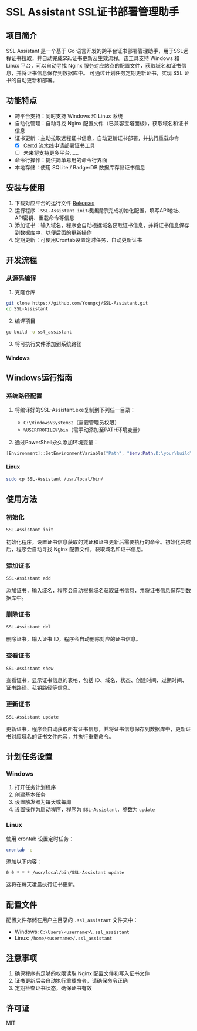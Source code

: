 # SSL Assistant SSL证书部署管理助手

## 项目简介

SSL Assistant 是一个基于 Go 语言开发的跨平台证书部署管理助手，用于SSL远程证书拉取，并自动完成SSL证书更新及生效流程。该工具支持
Windows 和 Linux 平台，可以自动寻找 Nginx 服务对应站点的配置文件，获取域名和证书信息，并将证书信息保存到数据库中。
可通过计划任务定期更新证书，实现 SSL 证书的自动更新和部署。

## 功能特点

- 跨平台支持：同时支持 Windows 和 Linux 系统
- 自动化管理：自动寻找 Nginx 配置文件（已兼容宝塔面板），获取域名和证书信息
- 证书更新：主动拉取远程证书信息，自动更新证书部署，并执行重载命令
    - [x] [Certd](https://github.com/certd/certd) 流水线申请部署证书工具
    - [ ] 未来将支持更多平台……
- 命令行操作：提供简单易用的命令行界面
- 本地存储：使用 SQLite / BadgerDB 数据库存储证书信息

## 安装与使用

1. 下载对应平台的运行文件 [Releases](https://github.com/Youngxj/SSL-Assistant/releases)
2. 运行程序：`SSL-Assistant init`根据提示完成初始化配置，填写API地址、API密钥、重载命令等信息
3. 添加证书：输入域名，程序会自动根据域名获取证书信息，并将证书信息保存到数据库中，以便后面的更新操作
4. 定期更新：可使用Crontab设置定时任务，自动更新证书

## 开发流程

### 从源码编译

1. 克隆仓库

```bash
git clone https://github.com/Youngxj/SSL-Assistant.git
cd SSL-Assistant
```

2. 编译项目

```bash
go build -o ssl_assistant
```

3. 将可执行文件添加到系统路径

#### Windows

## Windows运行指南

### 系统路径配置

1. 将编译好的SSL-Assistant.exe复制到下列任一目录：
    - `C:\Windows\System32`（需要管理员权限）
    - `%USERPROFILE%\bin`（需手动添加至PATH环境变量）

2. 通过PowerShell永久添加环境变量：

```powershell
[Environment]::SetEnvironmentVariable("Path", "$env:Path;D:\your\build\path", "User")
```

#### Linux

```bash
sudo cp SSL-Assistant /usr/local/bin/
```

## 使用方法

### 初始化

```bash
SSL-Assistant init
```

初始化程序，设置证书信息获取的凭证和证书更新后需要执行的命令。初始化完成后，程序会自动寻找 Nginx 配置文件，获取域名和证书信息。

### 添加证书

```bash
SSL-Assistant add
```

添加证书，输入域名，程序会自动根据域名获取证书信息，并将证书信息保存到数据库中。

### 删除证书

```bash
SSL-Assistant del
```

删除证书，输入证书 ID，程序会自动删除对应的证书信息。

### 查看证书

```bash
SSL-Assistant show
```

查看证书，显示证书信息的表格，包括 ID、域名、状态、创建时间、过期时间、证书路径、私钥路径等信息。

### 更新证书

```bash
SSL-Assistant update
```

更新证书，程序会自动获取所有证书信息，并将证书信息保存到数据库中，更新证书对应域名的证书文件内容，并执行重载命令。

## 计划任务设置

### Windows

1. 打开任务计划程序
2. 创建基本任务
3. 设置触发器为每天或每周
4. 设置操作为启动程序，程序为 `SSL-Assistant`，参数为 `update`

### Linux

使用 crontab 设置定时任务：

```bash
crontab -e
```

添加以下内容：

```
0 0 * * * /usr/local/bin/SSL-Assistant update
```

这将在每天凌晨执行证书更新。

## 配置文件

配置文件存储在用户主目录的 `.ssl_assistant` 文件夹中：

- Windows: `C:\Users\<username>\.ssl_assistant`
- Linux: `/home/<username>/.ssl_assistant`

## 注意事项

1. 确保程序有足够的权限读取 Nginx 配置文件和写入证书文件
2. 证书更新后会自动执行重载命令，请确保命令正确
3. 定期检查证书状态，确保证书有效

## 许可证

MIT